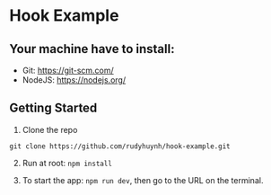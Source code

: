 # Hook Example

## Your machine have to install:

- Git: https://git-scm.com/
- NodeJS: https://nodejs.org/

## Getting Started

1. Clone the repo

```
git clone https://github.com/rudyhuynh/hook-example.git
```

2. Run at root: `npm install`

3. To start the app: `npm run dev`, then go to the URL on the terminal.
